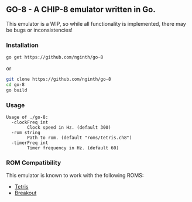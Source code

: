## GO-8 - A CHIP-8 emulator written in Go.

This emulator is a WIP, so while all functionality is implemented, there may be bugs or inconsistencies!

### Installation

```bash
go get https://github.com/nginth/go-8
```

or

```bash
git clone https://github.com/nginth/go-8
cd go-8
go build
```

### Usage

```
Usage of ./go-8:
  -clockFreq int
    	Clock speed in Hz. (default 300)
  -rom string
    	Path to rom. (default "roms/tetris.ch8")
  -timerFreq int
    	Timer frequency in Hz. (default 60)
```

### ROM Compatibility

This emulator is known to work with the following ROMS:

* [Tetris](https://github.com/dmatlack/chip8/blob/master/roms/games/Tetris%20%5BFran%20Dachille%2C%201991%5D.ch8)
* [Breakout](https://github.com/badlogic/chip8/blob/master/roms/breakout.rom)
